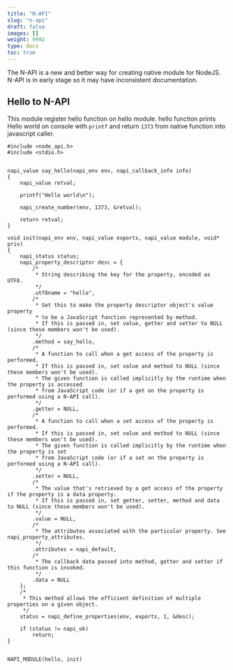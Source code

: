 ```yaml
---
title: "N-API"
slug: "n-api"
draft: false
images: []
weight: 9992
type: docs
toc: true
---
```


The N-API is a new and better way for creating native module for NodeJS. N-API is in early stage so it may have inconsistent documentation.

## Hello to N-API
This module register hello function on hello module. hello function prints Hello world on console with `printf` and return `1373` from native function into javascript caller.


    #include <node_api.h>
    #include <stdio.h>
    
    
    napi_value say_hello(napi_env env, napi_callback_info info)
    {
        napi_value retval;
    
        printf("Hello world\n");
    
        napi_create_number(env, 1373, &retval);
    
        return retval;
    }
    
    void init(napi_env env, napi_value exports, napi_value module, void* priv)
    {
        napi_status status;
        napi_property_descriptor desc = {
            /*
             * String describing the key for the property, encoded as UTF8.
             */
            .utf8name = "hello",
            /*
             * Set this to make the property descriptor object's value property
             * to be a JavaScript function represented by method.
             * If this is passed in, set value, getter and setter to NULL (since these members won't be used).
             */
            .method = say_hello,
            /*
             * A function to call when a get access of the property is performed.
             * If this is passed in, set value and method to NULL (since these members won't be used).
             * The given function is called implicitly by the runtime when the property is accessed
             * from JavaScript code (or if a get on the property is performed using a N-API call).
             */
            .getter = NULL,
            /*
             * A function to call when a set access of the property is performed.
             * If this is passed in, set value and method to NULL (since these members won't be used).
             * The given function is called implicitly by the runtime when the property is set
             * from JavaScript code (or if a set on the property is performed using a N-API call).
             */
            .setter = NULL,
            /*
             * The value that's retrieved by a get access of the property if the property is a data property.
             * If this is passed in, set getter, setter, method and data to NULL (since these members won't be used).
             */
            .value = NULL,
            /*
             * The attributes associated with the particular property. See napi_property_attributes.
             */
            .attributes = napi_default,
            /*
             * The callback data passed into method, getter and setter if this function is invoked.
             */
            .data = NULL
        };
        /*
         * This method allows the efficient definition of multiple properties on a given object.
         */
        status = napi_define_properties(env, exports, 1, &desc);
    
        if (status != napi_ok)
            return;
    }
    
    
    NAPI_MODULE(hello, init)

